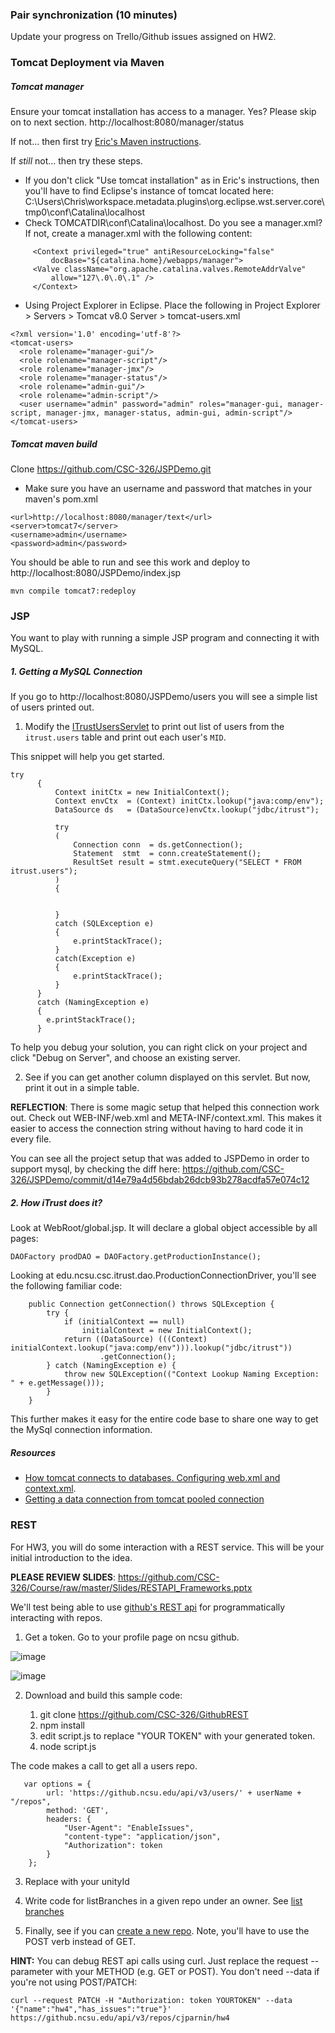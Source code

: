 
### Pair synchronization (10 minutes)

Update your progress on Trello/Github issues assigned on HW2.

### Tomcat Deployment via Maven

##### Tomcat manager

Ensure your tomcat installation has access to a manager. Yes? Please skip on to next section.
http://localhost:8080/manager/status

If not... then first try [Eric's Maven instructions](https://github.ncsu.edu/ewhorton/iTrust-Resources/wiki/MavenConfiguration).

If *still* not... then try these steps.

* If you don't click "Use tomcat installation" as in Eric's instructions, then you'll have to find Eclipse's instance of tomcat located here: C:\Users\Chris\workspace\.metadata\.plugins\org.eclipse.wst.server.core\tmp0\conf\Catalina\localhost
* Check TOMCATDIR\conf\Catalina\localhost. Do you see a manager.xml? If not, create a manager.xml with the following content:

```
     <Context privileged="true" antiResourceLocking="false"
         docBase="${catalina.home}/webapps/manager">
     <Valve className="org.apache.catalina.valves.RemoteAddrValve"
         allow="127\.0\.0\.1" />
     </Context> 
```
* Using Project Explorer in Eclipse. Place the following in Project Explorer > Servers > Tomcat v8.0 Server > tomcat-users.xml
```
<?xml version='1.0' encoding='utf-8'?>
<tomcat-users>  
  <role rolename="manager-gui"/>
  <role rolename="manager-script"/>
  <role rolename="manager-jmx"/>
  <role rolename="manager-status"/>
  <role rolename="admin-gui"/>
  <role rolename="admin-script"/>
  <user username="admin" password="admin" roles="manager-gui, manager-script, manager-jmx, manager-status, admin-gui, admin-script"/>
</tomcat-users>
```

##### Tomcat maven build

Clone https://github.com/CSC-326/JSPDemo.git

* Make sure you have an username and password that matches in your maven's pom.xml

```
<url>http://localhost:8080/manager/text</url>
<server>tomcat7</server>
<username>admin</username>
<password>admin</password>
```
You should be able to run and see this work and deploy to http://localhost:8080/JSPDemo/index.jsp

`mvn compile tomcat7:redeploy`

### JSP

You want to play with running a simple JSP program and connecting it with MySQL.

##### 1. Getting a MySQL Connection

If you go to http://localhost:8080/JSPDemo/users you will see a simple list of users printed out.

1) Modify the [ITrustUsersServlet](https://github.com/CSC-326/JSPDemo/blob/master/src/main/java/servlets/ITrustUsersServlet.java#L28) to print out list of users from the `itrust.users` table and print out each user's `MID`.

This snippet will help you get started.
```
try
      {
    	  Context initCtx = new InitialContext();
	      Context envCtx  = (Context) initCtx.lookup("java:comp/env");
	      DataSource ds   = (DataSource)envCtx.lookup("jdbc/itrust");	  	      
	      
	      try
	      (
		      Connection conn  = ds.getConnection();
		      Statement  stmt  = conn.createStatement();
		      ResultSet result = stmt.executeQuery("SELECT * FROM itrust.users");
	      )
	      {


	      } 
	      catch (SQLException e) 
	      {
	    	  e.printStackTrace();
	      }
	      catch(Exception e)
	      {
	    	  e.printStackTrace();
	      }
      }
      catch (NamingException e) 
      {
		e.printStackTrace();
      }
```

To help you debug your solution, you can right click on your project and click "Debug on Server", and choose an existing server.


2) See if you can get another column displayed on this servlet. But now, print it out in a simple table.


**REFLECTION**: There is some magic setup that helped this connection work out. Check out WEB-INF/web.xml and META-INF/context.xml. This makes it easier to access the connection string without having to hard code it in every file.

You can see all the project setup that was added to JSPDemo in order to support mysql, by checking the diff here: 
https://github.com/CSC-326/JSPDemo/commit/d14e79a4d56bdab26dcb93b278acdfa57e074c12

##### 2. How iTrust does it?


Look at WebRoot/global.jsp. It will declare a global object accessible by all pages:

```
DAOFactory prodDAO = DAOFactory.getProductionInstance(); 
```

Looking at edu.ncsu.csc.itrust.dao.ProductionConnectionDriver, you'll see the following familiar code:

```
	public Connection getConnection() throws SQLException {
		try {
			if (initialContext == null)
				initialContext = new InitialContext();
			return ((DataSource) (((Context) initialContext.lookup("java:comp/env"))).lookup("jdbc/itrust"))
					.getConnection();
		} catch (NamingException e) {
			throw new SQLException(("Context Lookup Naming Exception: " + e.getMessage()));
		}
	}
```

This further makes it easy for the entire code base to share one way to get the MySql connection information.

##### Resources

* [How tomcat connects to databases. Configuring web.xml and context.xml](https://www.mulesoft.com/tcat/tomcat-mysql).
* [Getting a data connection from tomcat pooled connection](http://www.java2s.com/Code/Java/JSP/UsingaDataSource.htm)

### REST

For HW3, you will do some interaction with a REST service. This will be your initial introduction to the idea.

**PLEASE REVIEW SLIDES**: https://github.com/CSC-326/Course/raw/master/Slides/RESTAPI_Frameworks.pptx

We'll test being able to use [github's REST api](https://developer.github.com/v3/) for programmatically interacting with repos.

1. Get a token. Go to your profile page on ncsu github.

![image](https://cloud.githubusercontent.com/assets/742934/12955762/8d8ae346-cff2-11e5-83ac-21cae5dc8531.png)

![image](https://cloud.githubusercontent.com/assets/742934/12955783/a741d0b0-cff2-11e5-9f95-4cfebe421756.png)

2. Download and build this sample code:

   1. git clone https://github.com/CSC-326/GithubREST
   2. npm install
   3. edit script.js to replace "YOUR TOKEN" with your generated token.
   4. node script.js

The code makes a call to get all a users repo.

```
   var options = {
		url: 'https://github.ncsu.edu/api/v3/users/' + userName + "/repos",
		method: 'GET',
		headers: {
			"User-Agent": "EnableIssues",
			"content-type": "application/json",
			"Authorization": token
		}
	};
```

3. Replace with your unityId

4. Write code for listBranches in a given repo under an owner. See [list branches](https://developer.github.com/v3/repos/#list-branches)

5. Finally, see if you can [create a new repo](https://developer.github.com/v3/repos/#create). Note, you'll have to use the POST verb instead of GET.

**HINT:** You can debug REST api calls using curl. Just replace the request --parameter with your METHOD (e.g. GET or POST). You don't need --data if you're not using POST/PATCH:

```
curl --request PATCH -H "Authorization: token YOURTOKEN" --data '{"name":"hw4","has_issues":"true"}' https://github.ncsu.edu/api/v3/repos/cjparnin/hw4
```
